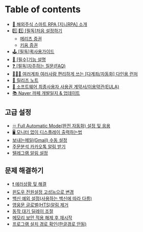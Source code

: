 # Table of contents

* [🤖 해외주식 스마트 RPA \[지니RPA\] 소개](README.md)
* [1️⃣ 1️⃣ \[필독\]처음 설정하기](init1/README.md)
  * [메리츠 증권](init1/meritz.md)
  * [키움 증권](init1/kiwoom.md)
* [🕹️ \[필독\]퀵사용가이드](quick_guide.md)
* [📖 \[필수\]기능 설명](detail.md)
* [❓ \[필독\]자주하는 질문(FAQ)](faq.md)
* [🧑‍🤝‍🧑 여러계좌 여러사람 편리하게 쓰는 \[다계좌/자동화\] 다인용 런처](launcher.md)
* [📃 릴리즈 노트](releasenote.md)
* [📝 소프트웨어 최종사용자 사용권 계약서/이용약관(EULA)](eula.md)
* [📚 Naver 까페 개발일지 & 업데이트](update-link.md)

## 고급 설정 <a href="#advanced_setting" id="advanced_setting"></a>

* [♾️ Full Automatic Mode(완전 자동화) 설정 및 응용](advanced_setting/fullautomatic.md)
* [🖥️ 모니터 없이 디스플레이 출력하는법](advanced_setting/fullautomatic/nomonitor.md)
* [보내는메일(Gmail) 수동 설정](advanced_setting/gmail.md)
* [주문분석 카카오톡 알림 받기](advanced_setting/kakao.md)
* [텔레그램 알림 설정](advanced_setting/undefined.md)

## 문제 해결하기 <a href="#issue_solved" id="issue_solved"></a>

* [❗ 에러상황 및 해결](issue_solved/error_code.md)
* [윈도우 전원설정 고성능으로 변경](issue_solved/solved4.md)
* [백신 예외 설정(사용하는 백신에 따라 다름)](issue_solved/antivirus.md)
* [영웅문 글로벌(HTS)알림 제거](issue_solved/hts.md)
* [동작 대기 딜레이 조절](issue_solved/delay.md)
* [메모리 보안 적용 해제 후 재시작](issue_solved/memory.md)
* [프로그램 설치 경로 확인(한글경로 안됨)](issue_solved/solved6.md)
